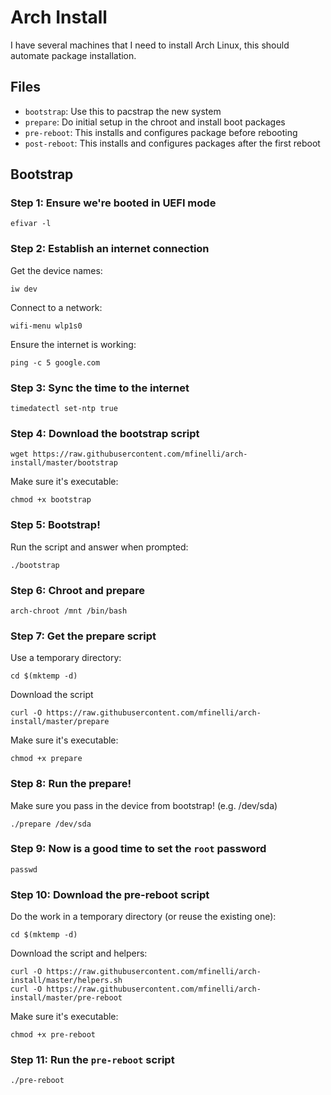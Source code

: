 # Arch Install

I have several machines that I need to install Arch Linux, this should automate
package installation.

## Files

* `bootstrap`: Use this to pacstrap the new system
* `prepare`: Do initial setup in the chroot and install boot packages
* `pre-reboot`: This installs and configures package before rebooting
* `post-reboot`: This installs and configures packages after the first reboot

## Bootstrap

### Step 1: Ensure we're booted in UEFI mode

```shell
efivar -l
```

### Step 2: Establish an internet connection

Get the device names:

```shell
iw dev
```

Connect to a network:

```shell
wifi-menu wlp1s0
```

Ensure the internet is working:

```shell
ping -c 5 google.com
```

### Step 3: Sync the time to the internet

```shell
timedatectl set-ntp true
```

### Step 4: Download the bootstrap script

```shell
wget https://raw.githubusercontent.com/mfinelli/arch-install/master/bootstrap
```

Make sure it's executable:

```shell
chmod +x bootstrap
```

### Step 5: Bootstrap!

Run the script and answer when prompted:

```shell
./bootstrap
```

### Step 6: Chroot and prepare

```shell
arch-chroot /mnt /bin/bash
```

### Step 7: Get the prepare script

Use a temporary directory:

```shell
cd $(mktemp -d)
```

Download the script

```shell
curl -O https://raw.githubusercontent.com/mfinelli/arch-install/master/prepare
```

Make sure it's executable:

```shell
chmod +x prepare
```

### Step 8: Run the prepare!

Make sure you pass in the device from bootstrap! (e.g. /dev/sda)

```shell
./prepare /dev/sda
```

### Step 9: Now is a good time to set the `root` password

```shell
passwd
```

### Step 10: Download the pre-reboot script

Do the work in a temporary directory (or reuse the existing one):

```shell
cd $(mktemp -d)
```

Download the script and helpers:

```shell
curl -O https://raw.githubusercontent.com/mfinelli/arch-install/master/helpers.sh
curl -O https://raw.githubusercontent.com/mfinelli/arch-install/master/pre-reboot
```

Make sure it's executable:

```shell
chmod +x pre-reboot
```

### Step 11: Run the `pre-reboot` script

```shell
./pre-reboot
```
